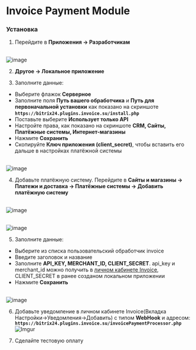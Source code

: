 <h1>Invoice Payment Module</h1>

<h3>Установка</h3>

1. Перейдите в **Приложения -> Разработчикам**

<br> ![image](https://user-images.githubusercontent.com/91345275/230836938-d847c3dc-a000-4fcb-98fe-27b7e5d38570.png)<br> 

2. **Другое -> Локальное приложение**

3. Заполните данные:
 +  Выберите флажок **Серверное**
 +  Заполните поля **Путь вашего обработчика** и **Путь для первоначальной установки** как показано на скриншоте **`https://bitrix24.plugins.invoice.su/install.php`**
 +  Поставьте выберите **Использует только API**
 +  Настройте права, как показано на скриншоте **СRM, Сайты, Платёжные системы, Интернет-магазины**
 +  Нажмите **Сохранить**
 +  Скопируйте **Ключ приложения (client_secret)**, чтобы вставить его дальше в настройках платёжной системы
 
<br> ![image](https://user-images.githubusercontent.com/91345275/230838441-7dacfc73-a6d3-4809-884e-1654f0c70bd6.png)<br> 

4. Добавьте платёжную систему. Перейдите в **Сайты и магазины -> Платежи и доставка -> Платёжные системы -> Добавить платёжную систему**

<br> ![image](https://user-images.githubusercontent.com/91345275/230838675-067e3ebf-c023-4536-b058-48677c4fd3db.png)<br> 

<br> ![image](https://user-images.githubusercontent.com/91345275/230838986-9e9cd7e7-e547-45d1-8f05-a12c5d5433c9.png)<br> 

5. Заполните данные:
 +  Выберите из списка пользовательский обработчик invoice
 +  Введите заголовок и название
 +  Заполните **API_KEY, MERCHANT_ID, CLIENT_SECRET**.  api_key и merchant_id можно получить в [личном кабинете Invoice](https://lk.invoice.su/), CLIENT_SECRET в ранее созданом локальном приложении
 +  Нажмите **Сохранить**

<br>![image](https://user-images.githubusercontent.com/91345275/230841714-79f8ad3c-0c9d-47d3-a7b2-355487098610.png)<br>

6. Добавьте уведомление в личном кабинете Invoice(Вкладка Настройки->Уведомления->Добавить)
   с типом **WebHook** и адресом: **`https://bitrix24.plugins.invoice.su/invoicePaymentProcessor.php`**<br>
   ![Imgur](https://imgur.com/lMmKhj1.png)
   
7. Сделайте тестовую оплату